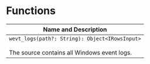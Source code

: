 # Functions

| Name and Description |
| --- |
| `wevt_logs(path?: String): Object<IRowsInput>`<br /><br /> The source contains all Windows event logs. |

